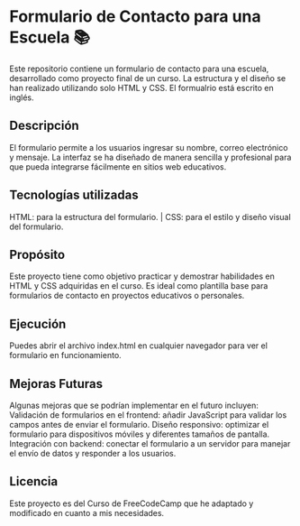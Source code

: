 # Formulario de Contacto para una Escuela 📚
Este repositorio contiene un formulario de contacto para una escuela, desarrollado como proyecto final de un curso. La estructura y el diseño se han realizado utilizando solo HTML y CSS. El formualrio está escrito en inglés.

## Descripción
El formulario permite a los usuarios ingresar su nombre, correo electrónico y mensaje. La interfaz se ha diseñado de manera sencilla y profesional para que pueda integrarse fácilmente en sitios web educativos.

## Tecnologías utilizadas
HTML: para la estructura del formulario. | CSS: para el estilo y diseño visual del formulario.

## Propósito
Este proyecto tiene como objetivo practicar y demostrar habilidades en HTML y CSS adquiridas en el curso. Es ideal como plantilla base para formularios de contacto en proyectos educativos o personales.

## Ejecución
Puedes abrir el archivo index.html en cualquier navegador para ver el formulario en funcionamiento.

## Mejoras Futuras
Algunas mejoras que se podrían implementar en el futuro incluyen:
Validación de formularios en el frontend: añadir JavaScript para validar los campos antes de enviar el formulario.
Diseño responsivo: optimizar el formulario para dispositivos móviles y diferentes tamaños de pantalla.
Integración con backend: conectar el formulario a un servidor para manejar el envío de datos y responder a los usuarios.

## Licencia
Este proyecto es del Curso de FreeCodeCamp que he adaptado y modificado en cuanto a mis necesidades.



